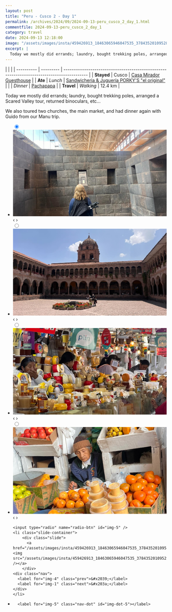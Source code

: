 ```yaml
---
layout: post
title: "Peru - Cusco 2 - Day 1"
permalink: /archives/2024/09/2024-09-13-peru_cusco_2_day_1.html
commentfile: 2024-09-13-peru_cusco_2_day_1
category: travel
date: 2024-09-13 12:18:00
image: "/assets/images/insta/459426913_18463065946047535_3784352010952866943_n_17943974816760606.jpg"
excerpt: |
  Today we mostly did errands; laundry, bought trekking poles, arranged a Scared Valley tour, returned binoculars, etc.
---
```


|            |           |
| ---------- | --------- | ------------------------------------------------------------------------------------------ |
| **Stayed** | Cusco     | [Casa Mirador Guesthouse](https://maps.app.goo.gl/rorZtUdeFKDXqFkg8)                       |
| **Ate**    | _Lunch_   | [Sandwicheria & Juguería PORKY'S "el original"](https://maps.app.goo.gl/X97z6Bin9wkGTQEP6) |
|            | _Dinner_  | [Pachapapa](https://maps.app.goo.gl/SWTNEQ5oJ8jeeP3r8)                                     |
| **Travel** | _Walking_ | 12.4 km                                                                                    |

Today we mostly did errands; laundry, bought trekking poles, arranged a Scared Valley tour, returned binoculars, etc...

We also toured two churches, the main market, and had dinner again with Guido from our Manu trip.

<ul class="slides">
    <input type="radio" name="radio-btn" id="img-1" checked="checked" />
    <li class="slide-container">
        <div class="slide">
          <a href="/assets/images/insta/459526703_18463065988047535_4756819248643821109_n_18034821830169105.jpg"><img src="/assets/images/insta/459526703_18463065988047535_4756819248643821109_n_18034821830169105.jpg" /></a>
        </div>
    <div class="nav">
      <label for="img-5" class="prev">&#x2039;</label>
      <label for="img-2" class="next">&#x203a;</label>
    </div>
    </li>
        <input type="radio" name="radio-btn" id="img-2"  />
    <li class="slide-container">
        <div class="slide">
          <a href="/assets/images/insta/459393691_18463065979047535_698406042191851929_n_17906656239011180.jpg"><img src="/assets/images/insta/459393691_18463065979047535_698406042191851929_n_17906656239011180.jpg" /></a>
        </div>
    <div class="nav">
      <label for="img-1" class="prev">&#x2039;</label>
      <label for="img-3" class="next">&#x203a;</label>
    </div>
    </li>
        <input type="radio" name="radio-btn" id="img-3"  />
    <li class="slide-container">
        <div class="slide">
          <a href="/assets/images/insta/459442716_18463065997047535_2941574445566114480_n_17954290907818978.jpg"><img src="/assets/images/insta/459442716_18463065997047535_2941574445566114480_n_17954290907818978.jpg" /></a>
        </div>
    <div class="nav">
      <label for="img-2" class="prev">&#x2039;</label>
      <label for="img-4" class="next">&#x203a;</label>
    </div>
    </li>
        <input type="radio" name="radio-btn" id="img-4"  />
    <li class="slide-container">
        <div class="slide">
          <a href="/assets/images/insta/459601041_18463066012047535_7574321034636032962_n_18082184872504749.jpg"><img src="/assets/images/insta/459601041_18463066012047535_7574321034636032962_n_18082184872504749.jpg" /></a>
        </div>
    <div class="nav">
      <label for="img-3" class="prev">&#x2039;</label>
      <label for="img-5" class="next">&#x203a;</label>
    </div>
    </li>
    
    <input type="radio" name="radio-btn" id="img-5" />
    <li class="slide-container">
        <div class="slide">
          <a href="/assets/images/insta/459426913_18463065946047535_3784352010952866943_n_17943974816760606.jpg"><img src="/assets/images/insta/459426913_18463065946047535_3784352010952866943_n_17943974816760606.jpg" /></a>
        </div>
    <div class="nav">
      <label for="img-4" class="prev">&#x2039;</label>
      <label for="img-1" class="next">&#x203a;</label>
    </div>
    </li>
			
<li class="nav-dots">
      <label for="img-1" class="nav-dot" id="img-dot-1"></label>
      <label for="img-2" class="nav-dot" id="img-dot-2"></label>
      <label for="img-3" class="nav-dot" id="img-dot-3"></label>
      <label for="img-4" class="nav-dot" id="img-dot-4"></label>

      <label for="img-5" class="nav-dot" id="img-dot-5"></label>

</li>
</ul>
